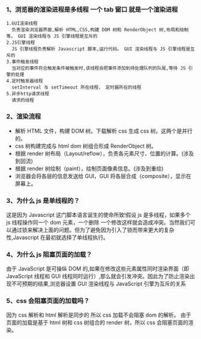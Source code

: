 ### 1、浏览器的渲染进程是多线程 一个 tab 窗口 就是一个渲染进程

    1.GUI渲染线程
      负责渲染浏览器界面,解析 HTML,CSS,构建 DOM 树和 RenderObject 树,布局和绘制等。 GUI 渲染线程与 JS 引擎线程是互斥的
    2.JS引擎线程
      JS 引擎线程负责解析 Javascript 脚本,运行代码。 GUI 渲染线程与 JS 引擎线程是互斥的
    3.事件触发线程
      当对应的事件符合触发条件被触发时,该线程会把事件添加到待处理队列的队尾,等待 JS 引擎的处理
    4.定时触发器线程
      setInterval 与 setTimeout 所在线程， 定时器所在的线程
    5.异步http请求线程
      请求的线程

### 2、渲染流程

- 解析 HTML 文件，构建 DOM 树。下载解析 css 生成 css 树。这两个是并行的。
- css 树构建完成与 html dom 树组合形成 RenderObject 树。
- 根据 render 树布局（Layout/reflow），负责各元素尺寸、位置的计算。(涉及到回流)
- 根据 render 树绘制（paint），绘制页面像素信息。(涉及到重绘)
- 浏览器会将各层的信息发送给 GUI，GUI 将各层合成（composite），显示在屏幕上。

### 3、为什么 js 是单线程的？

这是因为 Javascript 这门脚本语言诞生的使命所致!假设 js 是多线程，如果多个 js 线程操作同一个 dom 元素，一个删除 一个修改这样就会造成冲突。当然我们可以通过锁来解决上面的问题。但为了避免因为引入了锁而带来更大的复杂性,Javascript 在最初就选择了单线程执行。

### 4、为什么 js 阻塞页面的加载？

由于 JavaScript 是可操纵 DOM 的,如果在修改这些元素属性同时渲染界面（即 JavaScript 线程和 GUI 线程同时运行）,那么就会引发冲突。因此为了防止渲染出现不可预期的结果,浏览器设置 GUI 渲染线程与 JavaScript 引擎为互斥的关系

### 5、css 会阻塞页面的加载吗？

因为 css 解析和 html 解析是同步的 所以 css 加载不会阻塞 dom 的解析。
由于页面的加载是基于 html 树和 css 树组合的 render 树，所以 css 会阻塞页面的渲染。
